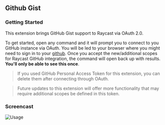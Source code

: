 ## Github Gist

### Getting Started

This extension brings GitHub Gist support to Raycast via OAuth 2.0. 

To get started, open any command and it will prompt you to connect to you GitHub instance via OAuth.
You will be led to your browser where you might need to sign in to your [github](https://github.com).
Once you accept the new/additional scopes for Raycast GitHub integration, the command will open back up 
with results. **You'll only be able to see this once**.

> If you used GitHub Personal Access Token for this extension, you can delete them after connecting through OAuth.

> Future updates to this extension will offer more functionality that may require additional scopes be defined in this token.

### Screencast

<img src="media/usage.gif" alt="Usage">
